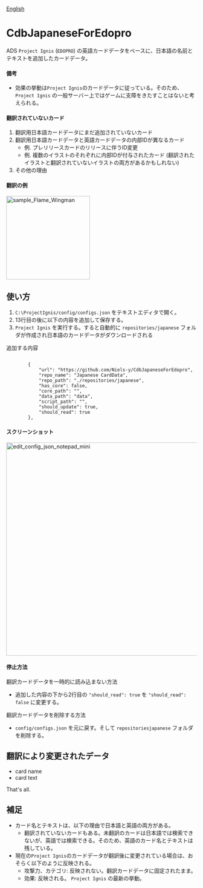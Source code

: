 [English](README.md)

# CdbJapaneseForEdopro

ADS `Project Ignis` (`EDOPRO`) の英語カードデータをベースに、日本語の名前とテキストを追加したカードデータ。

#### 備考

* 効果の挙動は`Project Ignis`のカードデータに従っている。そのため、`Project Ignis` の一般サーバー上ではゲームに支障をきたすことはないと考えられる。
 
#### 翻訳されていないカード

1. 翻訳用日本語カードデータにまだ追加されていないカード
1. 翻訳用日本語カードデータと英語カードデータの内部IDが異なるカード
   * 例. プレリリースカードのリリースに伴うID変更
   * 例. 複数のイラストのそれぞれに内部IDが付与されたカード (翻訳されたイラストと翻訳されていないイラストの両方があるかもしれない)
1. その他の理由

#### 翻訳の例

<img width="221" alt="sample_Flame_Wingman" src="https://user-images.githubusercontent.com/72937182/97049111-183fd600-15b6-11eb-86e0-2e7ebe75cc61.png">

## 使い方

1. `C:\ProjectIgnis/config/configs.json` をテキストエディタで開く。
1. 13行目の後に以下の内容を追加して保存する。
1. `Project Ignis` を実行する。すると自動的に `repositories/japanese` フォルダが作成され日本語のカードデータがダウンロードされる

追加する内容
```

		{
			"url": "https://github.com/Niels-y/CdbJapaneseForEdopro",
			"repo_name": "Japanese CardData",
			"repo_path": "./repositories/japanese",
			"has_core": false,
			"core_path": "",
			"data_path": "data",
			"script_path": "",
			"should_update": true,
			"should_read": true
		},
```

#### スクリーンショット

<img width="564" alt="edit_config_json_notepad_mini" src="https://user-images.githubusercontent.com/72937182/96492130-21f7cf80-127e-11eb-8334-12a9de35da60.png">

#### 停止方法

翻訳カードデータを一時的に読み込まない方法
* 追加した内容の下から2行目の `"should_read": true` を `"should_read": false` に変更する。

翻訳カードデータを削除する方法
* `config/configs.json` を元に戻す。そして `repositoriesjapanese` フォルダを削除する。

## 翻訳により変更されたデータ

* card name
* card text

That's all.

## 補足
* カード名とテキストは、以下の理由で日本語と英語の両方がある。
  * 翻訳されていないカードもある。未翻訳のカードは日本語では検索できないが、英語では検索できる。そのため、英語のカード名とテキストは残している。
* 現在の`Project Ignis`のカードデータが翻訳後に変更されている場合は、おそらく以下のように反映される。
  * 攻撃力、カテゴリ: 反映されない。翻訳カードデータに固定されたまま。
  * 効果: 反映される。 `Project Ignis` の最新の挙動。

